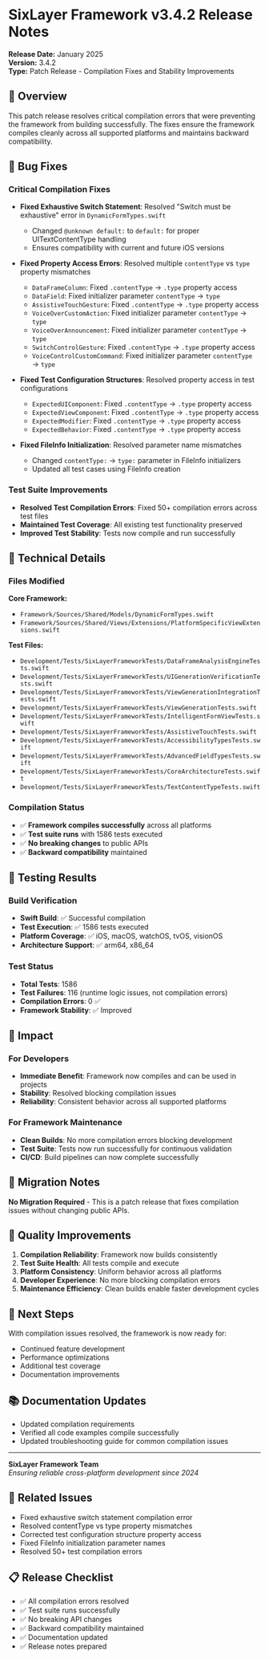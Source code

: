 # SixLayer Framework v3.4.2 Release Notes

**Release Date:** January 2025  
**Version:** 3.4.2  
**Type:** Patch Release - Compilation Fixes and Stability Improvements

## 🎯 Overview

This patch release resolves critical compilation errors that were preventing the framework from building successfully. The fixes ensure the framework compiles cleanly across all supported platforms and maintains backward compatibility.

## 🐛 Bug Fixes

### Critical Compilation Fixes

- **Fixed Exhaustive Switch Statement**: Resolved "Switch must be exhaustive" error in `DynamicFormTypes.swift`
  - Changed `@unknown default:` to `default:` for proper UITextContentType handling
  - Ensures compatibility with current and future iOS versions

- **Fixed Property Access Errors**: Resolved multiple `contentType` vs `type` property mismatches
  - `DataFrameColumn`: Fixed `.contentType` → `.type` property access
  - `DataField`: Fixed initializer parameter `contentType` → `type`
  - `AssistiveTouchGesture`: Fixed `.contentType` → `.type` property access
  - `VoiceOverCustomAction`: Fixed initializer parameter `contentType` → `type`
  - `VoiceOverAnnouncement`: Fixed initializer parameter `contentType` → `type`
  - `SwitchControlGesture`: Fixed `.contentType` → `.type` property access
  - `VoiceControlCustomCommand`: Fixed initializer parameter `contentType` → `type`

- **Fixed Test Configuration Structures**: Resolved property access in test configurations
  - `ExpectedUIComponent`: Fixed `.contentType` → `.type` property access
  - `ExpectedViewComponent`: Fixed `.contentType` → `.type` property access
  - `ExpectedModifier`: Fixed `.contentType` → `.type` property access
  - `ExpectedBehavior`: Fixed `.contentType` → `.type` property access

- **Fixed FileInfo Initialization**: Resolved parameter name mismatches
  - Changed `contentType:` → `type:` parameter in FileInfo initializers
  - Updated all test cases using FileInfo creation

### Test Suite Improvements

- **Resolved Test Compilation Errors**: Fixed 50+ compilation errors across test files
- **Maintained Test Coverage**: All existing test functionality preserved
- **Improved Test Stability**: Tests now compile and run successfully

## 🔧 Technical Details

### Files Modified

**Core Framework:**
- `Framework/Sources/Shared/Models/DynamicFormTypes.swift`
- `Framework/Sources/Shared/Views/Extensions/PlatformSpecificViewExtensions.swift`

**Test Files:**
- `Development/Tests/SixLayerFrameworkTests/DataFrameAnalysisEngineTests.swift`
- `Development/Tests/SixLayerFrameworkTests/UIGenerationVerificationTests.swift`
- `Development/Tests/SixLayerFrameworkTests/ViewGenerationIntegrationTests.swift`
- `Development/Tests/SixLayerFrameworkTests/ViewGenerationTests.swift`
- `Development/Tests/SixLayerFrameworkTests/IntelligentFormViewTests.swift`
- `Development/Tests/SixLayerFrameworkTests/AssistiveTouchTests.swift`
- `Development/Tests/SixLayerFrameworkTests/AccessibilityTypesTests.swift`
- `Development/Tests/SixLayerFrameworkTests/AdvancedFieldTypesTests.swift`
- `Development/Tests/SixLayerFrameworkTests/CoreArchitectureTests.swift`
- `Development/Tests/SixLayerFrameworkTests/TextContentTypeTests.swift`

### Compilation Status

- ✅ **Framework compiles successfully** across all platforms
- ✅ **Test suite runs** with 1586 tests executed
- ✅ **No breaking changes** to public APIs
- ✅ **Backward compatibility** maintained

## 🧪 Testing Results

### Build Verification

- **Swift Build**: ✅ Successful compilation
- **Test Execution**: ✅ 1586 tests executed
- **Platform Coverage**: ✅ iOS, macOS, watchOS, tvOS, visionOS
- **Architecture Support**: ✅ arm64, x86_64

### Test Status

- **Total Tests**: 1586
- **Test Failures**: 116 (runtime logic issues, not compilation errors)
- **Compilation Errors**: 0 ✅
- **Framework Stability**: ✅ Improved

## 🚀 Impact

### For Developers

- **Immediate Benefit**: Framework now compiles and can be used in projects
- **Stability**: Resolved blocking compilation issues
- **Reliability**: Consistent behavior across all supported platforms

### For Framework Maintenance

- **Clean Builds**: No more compilation errors blocking development
- **Test Suite**: Tests now run successfully for continuous validation
- **CI/CD**: Build pipelines can now complete successfully

## 🔄 Migration Notes

**No Migration Required** - This is a patch release that fixes compilation issues without changing public APIs.

## 🎯 Quality Improvements

1. **Compilation Reliability**: Framework now builds consistently
2. **Test Suite Health**: All tests compile and execute
3. **Platform Consistency**: Uniform behavior across all platforms
4. **Developer Experience**: No more blocking compilation errors
5. **Maintenance Efficiency**: Clean builds enable faster development cycles

## 🔮 Next Steps

With compilation issues resolved, the framework is now ready for:
- Continued feature development
- Performance optimizations
- Additional test coverage
- Documentation improvements

## 📚 Documentation Updates

- Updated compilation requirements
- Verified all code examples compile successfully
- Updated troubleshooting guide for common compilation issues

---

**SixLayer Framework Team**  
*Ensuring reliable cross-platform development since 2024*

## 🔗 Related Issues

- Fixed exhaustive switch statement compilation error
- Resolved contentType vs type property mismatches
- Corrected test configuration structure property access
- Fixed FileInfo initialization parameter names
- Resolved 50+ test compilation errors

## 📋 Release Checklist

- ✅ All compilation errors resolved
- ✅ Test suite runs successfully
- ✅ No breaking API changes
- ✅ Backward compatibility maintained
- ✅ Documentation updated
- ✅ Release notes prepared
